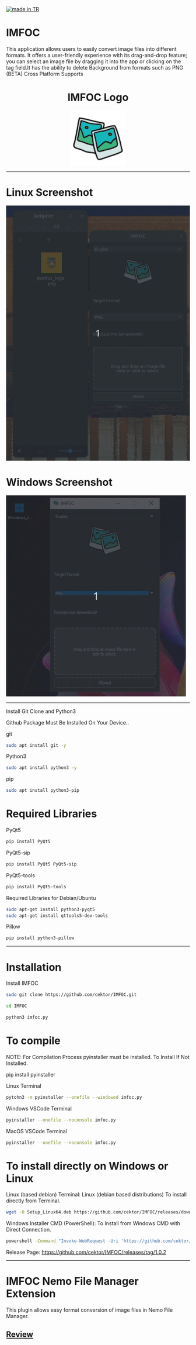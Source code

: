 <a href="#">
    <img src="https://raw.githubusercontent.com/pedromxavier/flag-badges/main/badges/TR.svg" alt="made in TR">
</a>

# IMFOC
This application allows users to easily convert image files into different formats. It offers a user-friendly experience with its drag-and-drop feature; you can select an image file by dragging it into the app or clicking on the tag field.It has the ability to delete Background from formats such as PNG (BETA) Cross Platform Supports

<h1 align="center">IMFOC Logo</h1>

<p align="center">
  <img src="imfoclo.png" alt="IMFOC Logo" width="150" height="150">
</p>

----------------------------------

# Linux Screenshot
![Linux(pardus)](screenshot/imfoc_linux.gif)  

# Windows Screenshot
![Windows(11)](screenshot/infoc_windows.gif) 

--------------------
Install Git Clone and Python3

Github Package Must Be Installed On Your Device..

git
```bash
sudo apt install git -y
```

Python3
```bash
sudo apt install python3 -y 

```

pip
```bash
sudo apt install python3-pip

```

# Required Libraries

PyQt5
```bash
pip install PyQt5
```
PyQt5-sip
```bash
pip install PyQt5 PyQt5-sip
```

PyQt5-tools
```bash
pip install PyQt5-tools
```

Required Libraries for Debian/Ubuntu
```bash
sudo apt-get install python3-pyqt5
sudo apt-get install qttools5-dev-tools
```

Pillow
```bash
pip install python3-pillow

```


----------------------------------


# Installation
Install IMFOC

```bash
sudo git clone https://github.com/cektor/IMFOC.git
```
```bash
cd IMFOC
```

```bash
python3 imfoc.py

```

# To compile

NOTE: For Compilation Process pyinstaller must be installed. To Install If Not Installed.

pip install pyinstaller 

Linux Terminal 
```bash
pytohn3 -m pyinstaller --onefile --windowed imfoc.py
```

Windows VSCode Terminal 
```bash
pyinstaller --onefile --noconsole imfoc.py
```

MacOS VSCode Terminal 
```bash
pyinstaller --onefile --noconsole imfoc.py
```

# To install directly on Windows or Linux


Linux (based debian) Terminal: Linux (debian based distributions) To install directly from Terminal.
```bash
wget -O Setup_Linux64.deb https://github.com/cektor/IMFOC/releases/download/1.0.2/Setup_Linux64.deb && sudo apt install ./Setup_Linux64.deb && sudo apt-get install -f -y
```

Windows Installer CMD (PowerShell): To Install from Windows CMD with Direct Connection.
```bash
powershell -Command "Invoke-WebRequest -Uri 'https://github.com/cektor/IMFOC/releases/download/1.00/Setup_Win64.exe' -OutFile 'Setup_Win64.exe'" && start /wait Setup_Win64.exe
```

Release Page: https://github.com/cektor/IMFOC/releases/tag/1.0.2



----------------------
# IMFOC Nemo File Manager Extension
This plugin allows easy format conversion of image files in Nemo File Manager.

[Review](https://github.com/cektor/IMFOC/blob/main/Imfoc-Nemo.md)
----------------------
